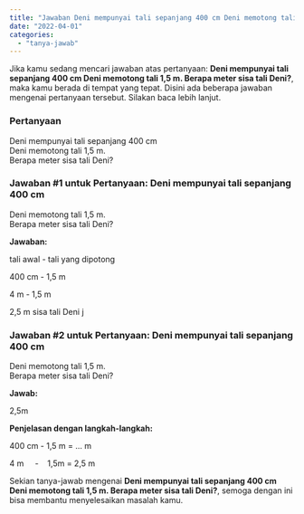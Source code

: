 ```yaml
---
title: "Jawaban Deni mempunyai tali sepanjang 400 cm Deni memotong tali 1,5 m. Berapa meter sisa tali Deni?​"
date: "2022-04-01"
categories: 
  - "tanya-jawab"
---
```


Jika kamu sedang mencari jawaban atas pertanyaan: **Deni mempunyai tali sepanjang 400 cm Deni memotong tali 1,5 m. Berapa meter sisa tali Deni?​**, maka kamu berada di tempat yang tepat. Disini ada beberapa jawaban mengenai pertanyaan tersebut. Silakan baca lebih lanjut.

### Pertanyaan

Deni mempunyai tali sepanjang 400 cm  
Deni memotong tali 1,5 m.  
Berapa meter sisa tali Deni?​

### Jawaban #1 untuk Pertanyaan: Deni mempunyai tali sepanjang 400 cm  
Deni memotong tali 1,5 m.  
Berapa meter sisa tali Deni?​

**Jawaban:**

tali awal - tali yang dipotong

400 cm - 1,5 m

4 m - 1,5 m

2,5 m sisa tali Deni j

### Jawaban #2 untuk Pertanyaan: Deni mempunyai tali sepanjang 400 cm  
Deni memotong tali 1,5 m.  
Berapa meter sisa tali Deni?​

**Jawab:**

2,5m

**Penjelasan dengan langkah-langkah:**

400 cm - 1,5 m = ... m

4 m     -    1,5m = 2,5 m

Sekian tanya-jawab mengenai **Deni mempunyai tali sepanjang 400 cm Deni memotong tali 1,5 m. Berapa meter sisa tali Deni?​**, semoga dengan ini bisa membantu menyelesaikan masalah kamu.
